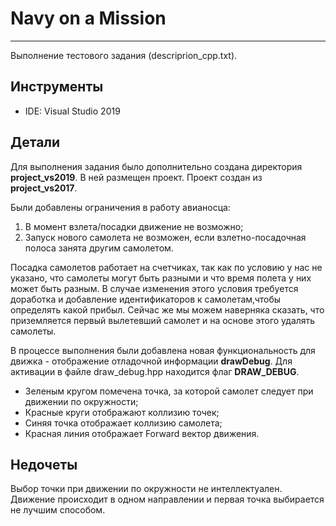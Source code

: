 # Navy on a Mission

---

Выполнение тестового задания (descriprion_cpp.txt).

## Инструменты

- IDE: Visual Studio 2019

## Детали

Для выполнения задания было дополнительно создана директория **project_vs2019**. В ней размещен проект. Проект создан из **project_vs2017**.

Были добавлены ограничения в работу авианосца:
1. В момент взлета/посадки движение не возможно;
2. Запуск нового самолета не возможен, если взлетно-посадочная полоса занята другим самолетом.

Посадка самолетов работает на счетчиках, так как по условию у нас не указано, что самолеты могут быть разными и что время полета у них может быть разным. В случае изменения этого условия требуется доработка и добавление идентификаторов к самолетам,чтобы определять какой прибыл.
Сейчас же мы можем наверняка сказать, что приземляется первый вылетевший самолет и на основе этого удалять самолеты.

В процессе выполнения были добавлена новая функциональность для движка - отображение отладочной информации **drawDebug**. Для активации в файле draw_debug.hpp находится флаг **DRAW_DEBUG**.
- Зеленым кругом помечена точка, за которой самолет следует при движении по окружности;
- Красные круги отображают коллизию точек;
- Синяя точка отображает коллизию самолета;
- Красная линия отображает Forward вектор движения.

## Недочеты

Выбор точки при движении по окружности не интеллектуален. Движение происходит в одном направлении и первая точка выбирается не лучшим способом.